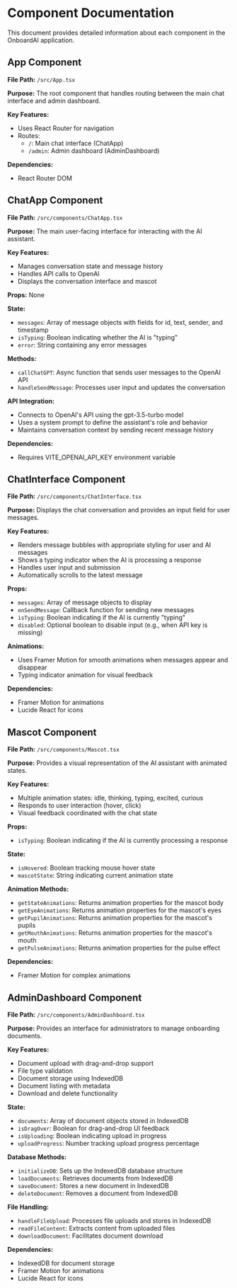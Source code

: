 # Component Documentation

This document provides detailed information about each component in the OnboardAI application.

## App Component

**File Path:** `/src/App.tsx`

**Purpose:** The root component that handles routing between the main chat interface and admin dashboard.

**Key Features:**
- Uses React Router for navigation
- Routes:
  - `/`: Main chat interface (ChatApp)
  - `/admin`: Admin dashboard (AdminDashboard)

**Dependencies:**
- React Router DOM

## ChatApp Component

**File Path:** `/src/components/ChatApp.tsx`

**Purpose:** The main user-facing interface for interacting with the AI assistant.

**Key Features:**
- Manages conversation state and message history
- Handles API calls to OpenAI
- Displays the conversation interface and mascot

**Props:** None

**State:**
- `messages`: Array of message objects with fields for id, text, sender, and timestamp
- `isTyping`: Boolean indicating whether the AI is "typing"
- `error`: String containing any error messages

**Methods:**
- `callChatGPT`: Async function that sends user messages to the OpenAI API
- `handleSendMessage`: Processes user input and updates the conversation

**API Integration:**
- Connects to OpenAI's API using the gpt-3.5-turbo model
- Uses a system prompt to define the assistant's role and behavior
- Maintains conversation context by sending recent message history

**Dependencies:**
- Requires VITE_OPENAI_API_KEY environment variable

## ChatInterface Component

**File Path:** `/src/components/ChatInterface.tsx`

**Purpose:** Displays the chat conversation and provides an input field for user messages.

**Key Features:**
- Renders message bubbles with appropriate styling for user and AI messages
- Shows a typing indicator when the AI is processing a response
- Handles user input and submission
- Automatically scrolls to the latest message

**Props:**
- `messages`: Array of message objects to display
- `onSendMessage`: Callback function for sending new messages
- `isTyping`: Boolean indicating if the AI is currently "typing"
- `disabled`: Optional boolean to disable input (e.g., when API key is missing)

**Animations:**
- Uses Framer Motion for smooth animations when messages appear and disappear
- Typing indicator animation for visual feedback

**Dependencies:**
- Framer Motion for animations
- Lucide React for icons

## Mascot Component

**File Path:** `/src/components/Mascot.tsx`

**Purpose:** Provides a visual representation of the AI assistant with animated states.

**Key Features:**
- Multiple animation states: idle, thinking, typing, excited, curious
- Responds to user interaction (hover, click)
- Visual feedback coordinated with the chat state

**Props:**
- `isTyping`: Boolean indicating if the AI is currently processing a response

**State:**
- `isHovered`: Boolean tracking mouse hover state
- `mascotState`: String indicating current animation state

**Animation Methods:**
- `getStateAnimations`: Returns animation properties for the mascot body
- `getEyeAnimations`: Returns animation properties for the mascot's eyes
- `getPupilAnimations`: Returns animation properties for the mascot's pupils
- `getMouthAnimations`: Returns animation properties for the mascot's mouth
- `getPulseAnimations`: Returns animation properties for the pulse effect

**Dependencies:**
- Framer Motion for complex animations

## AdminDashboard Component

**File Path:** `/src/components/AdminDashboard.tsx`

**Purpose:** Provides an interface for administrators to manage onboarding documents.

**Key Features:**
- Document upload with drag-and-drop support
- File type validation
- Document storage using IndexedDB
- Document listing with metadata
- Download and delete functionality

**State:**
- `documents`: Array of document objects stored in IndexedDB
- `isDragOver`: Boolean for drag-and-drop UI feedback
- `isUploading`: Boolean indicating upload in progress
- `uploadProgress`: Number tracking upload progress percentage

**Database Methods:**
- `initializeDB`: Sets up the IndexedDB database structure
- `loadDocuments`: Retrieves documents from IndexedDB
- `saveDocument`: Stores a new document in IndexedDB
- `deleteDocument`: Removes a document from IndexedDB

**File Handling:**
- `handleFileUpload`: Processes file uploads and stores in IndexedDB
- `readFileContent`: Extracts content from uploaded files
- `downloadDocument`: Facilitates document download

**Dependencies:**
- IndexedDB for document storage
- Framer Motion for animations
- Lucide React for icons
